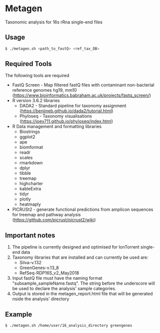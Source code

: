 # Metagen

Taxonomic analysis for 16s rRna single-end files

## Usage

```sh
$ ./metagen.sh <path_to_fastQ> <ref_tax_DB>
```

## Required Tools

The following tools are required

* FastQ Screen - Map filtered fastQ files with contaminant non-bacterial reference genomes hg19, mm10 (https://www.bioinformatics.babraham.ac.uk/projects/fastq_screen/)
* R version 3.6.2 libraries
    * DADA2 - Standard pipeline for taxonomy assignment (https://benjjneb.github.io/dada2/tutorial.html)
    * Phyloseq - Taxonomy visualisations (https://joey711.github.io/phyloseq/index.html)
* R Data management and formatting libraries
    * Biostrings
    * ggplot2
    * ape
    * biomformat
    * readr
    * scales
    * rmarkdown
    * dplyr
    * tibble
    * treemap
    * highcharter
    * kableExtra
    * tidyr
    * plotly
    * heatmaply
* PICRUSt2 - generate functional predictions from amplicon sequences for treemap and pathway analysis (https://github.com/picrust/picrust2/wiki)

## Important notes
1. The pipeline is currently designed and optimised for IonTorrent single-end data
2. Taxonomy libraries that are installed and can currently be used are:
    - Silva-v.132
    - GreenGenes-v.13_8
    - RefSeq-RDP16S_v2_May2018
3. Input fastQ file must have the naming format "subsample_sampleName.fastq". The string before the underscore will be used to declare the analysis' sample categories.
4. Output is stored in the metagen_report.html file that will be generated nside the analysis' directory


## Example
```sh
$ ./metagen.sh /home/user/16_analysis_directory greengenes
```
